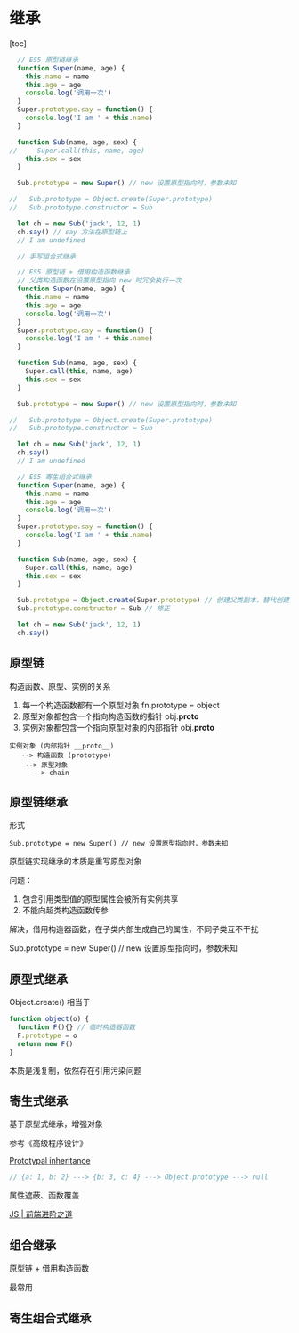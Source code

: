 # 继承
[toc]

```js
  // ES5 原型链继承
  function Super(name, age) {
    this.name = name
    this.age = age
    console.log('调用一次')
  }
  Super.prototype.say = function() {
    console.log('I am ' + this.name)
  }

  function Sub(name, age, sex) {
//     Super.call(this, name, age)
    this.sex = sex
  }

  Sub.prototype = new Super() // new 设置原型指向时，参数未知

//   Sub.prototype = Object.create(Super.prototype)
//   Sub.prototype.constructor = Sub

  let ch = new Sub('jack', 12, 1)
  ch.say() // say 方法在原型链上
  // I am undefined
```

```js
  // 手写组合式继承

  // ES5 原型链 + 借用构造函数继承
  // 父类构造函数在设置原型指向 new 时冗余执行一次
  function Super(name, age) {
    this.name = name
    this.age = age
    console.log('调用一次')
  }
  Super.prototype.say = function() {
    console.log('I am ' + this.name)
  }

  function Sub(name, age, sex) {
    Super.call(this, name, age)
    this.sex = sex
  }

  Sub.prototype = new Super() // new 设置原型指向时，参数未知

//   Sub.prototype = Object.create(Super.prototype)
//   Sub.prototype.constructor = Sub

  let ch = new Sub('jack', 12, 1)
  ch.say()
  // I am undefined
```

```js
  // ES5 寄生组合式继承
  function Super(name, age) {
    this.name = name
    this.age = age
    console.log('调用一次')
  }
  Super.prototype.say = function() {
    console.log('I am ' + this.name)
  }

  function Sub(name, age, sex) {
    Super.call(this, name, age)
    this.sex = sex
  }

  Sub.prototype = Object.create(Super.prototype) // 创建父类副本，替代创建父类实例，带来问题是，构造器指向了父类
  Sub.prototype.constructor = Sub // 修正

  let ch = new Sub('jack', 12, 1)
  ch.say()
```


## 原型链
构造函数、原型、实例的关系
1. 每一个构造函数都有一个原型对象 fn.prototype = object
2. 原型对象都包含一个指向构造函数的指针 obj.__proto__
3. 实例对象都包含一个指向原型对象的内部指针 obj.__proto__

```
实例对象 (内部指针 __proto__)
   --> 构造函数 (prototype)
    --> 原型对象
      --> chain
```

## 原型链继承
形式
```
Sub.prototype = new Super() // new 设置原型指向时，参数未知
```

原型链实现继承的本质是重写原型对象

问题：
1. 包含引用类型值的原型属性会被所有实例共享
2. 不能向超类构造函数传参

解决，借用构造器函数，在子类内部生成自己的属性，不同子类互不干扰

  Sub.prototype = new Super() // new 设置原型指向时，参数未知
## 原型式继承
Object.create()
相当于
```js
function object(o) {
  function F(){} // 临时构造器函数
  F.prototype = o
  return new F()
}
```

本质是浅复制，依然存在引用污染问题

## 寄生式继承
基于原型式继承，增强对象

参考《高级程序设计》


[Prototypal inheritance](https://javascript.info/prototype-inheritance)

```js
// {a: 1, b: 2} ---> {b: 3, c: 4} ---> Object.prototype ---> null
```
属性遮蔽、函数覆盖

[JS | 前端进阶之道](https://yuchengkai.cn/docs/frontend/#%25E7%25BB%25A7%25E6%2589%25BF)

## 组合继承
原型链 + 借用构造函数

最常用

## 寄生组合式继承
